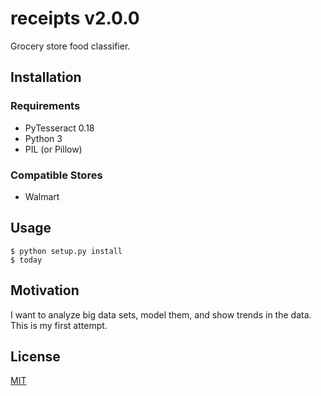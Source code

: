 # receipts v2.0.0

Grocery store food classifier.

## Installation
### Requirements
* PyTesseract 0.18
* Python 3
* PIL (or Pillow)

### Compatible Stores
* Walmart

## Usage

    $ python setup.py install
    $ today

## Motivation

I want to analyze big data sets, model them, and show trends in the data. This is my first attempt.

## License

[MIT](LICENSE)


